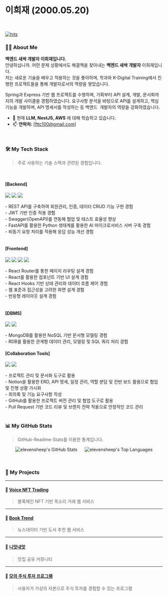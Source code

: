 # 이희재 (2000.05.20) 

<br/>

[![hits](https://myhits.vercel.app/api/hit/https%3A%2F%2Fgithub.com%2Felevensheep?color=blue&label=hits&size=small)](https://myhits.vercel.app)

### 👨‍💻 About Me
**백엔드 새싹 개발자 이희재입니다.**
<br>
안녕하십니까. 어떤 문제 상황에서도 해결책을 찾아내는 **백엔드 새싹 개발자** 이희재입니다.
<br>
저는 새로운 기술을 배우고 적용하는 것을 좋아하며, 학과와 K-Digital Training에서 진행한 프로젝트들을 통해
개발자로서의 역량을 쌓았습니다.

Spring과 Express 기반 웹 프로젝트를 수행하며, 기획부터 API 설계, 개발, 문서화까지의 개발 사이클을 경험하였습니다. 요구사항 분석을 바탕으로 API를 설계하고, 핵심 기능을 개발하며, API 명세서를 작성하는 등 백엔드 
개발자의 역량을 강화하였습니다.

- 🌱 현재 **LLM, NestJS, AWS** 에 대해 학습하고 있습니다.
- 📫 **연락처:** [fttc100@gmail.com]

<br/>

### 🛠️ My Tech Stack
> 주로 사용하는 기술 스택과 관련된 경험입니다.

<br>

#### **[Backend]**
<p>
  <img src="https://img.shields.io/badge/Express-000000?style=for-the-badge&logo=express&logoColor=white"/>
  <img src="https://img.shields.io/badge/FastAPI-009688?style=for-the-badge&logo=fastapi&logoColor=white"/>
  <img src="https://img.shields.io/badge/SpringBoot-6DB33F?style=for-the-badge&logo=spring&logoColor=white"/>
</p>
- REST API를 구축하여 회원관리, 인증, 데이터 CRUD 기능 구현 경험<br>
- JWT 기반 인증 적용 경험<br>
- Swagger(OpenAPI)를 연동해 협업 및 테스트 효율성 향상<br>
- FastAPI를 활용한 Python 생태계를 활용한 AI 마이크로서비스 서버 구축 경험<br>
- 비동기 요청 처리를 적용해 응답 성능 개선 경험<br>

<br>

#### **[Frontend]**
<p>
  <img src="https://img.shields.io/badge/React-61DAFB?style=for-the-badge&logo=react&logoColor=black"/>
  <img src="https://img.shields.io/badge/HTML5-E34F26?style=for-the-badge&logo=html5&logoColor=white"/>
  <img src="https://img.shields.io/badge/CSS3-1572B6?style=for-the-badge&logo=css3&logoColor=white"/>
  <img src="https://img.shields.io/badge/JavaScript-F7DF1E?style=for-the-badge&logo=javascript&logoColor=black"/>
</p>
- React Router를 통한 페이지 라우팅 설계 경험<br>
- React를 활용한 컴포넌트 기반 UI 설계 경험<br>
- React Hooks 기반 상태 관리와 데이터 흐름 제어 경험<br>
- 웹 표준과 접근성을 고려한 화면 설계 경험<br>
- 반응형 레이아웃 설계 경험<br>

<br>

#### **[DBMS]**
<p>
  <img src="https://img.shields.io/badge/MySQL-4479A1?style=for-the-badge&logo=mysql&logoColor=white"/>
  <img src="https://img.shields.io/badge/MongoDB-47A248?style=for-the-badge&logo=mongodb&logoColor=white"/>
</p>
- MongoDB를 활용한 NoSQL 기반 문서형 모델링 경험<br>
- RDB를 활용한 관계형 데이터 관리, 모델링 및 SQL 쿼리 처리 경험

<br>

#### **[Collaboration Tools]**
<p>
  <img src="https://img.shields.io/badge/GitHub-181717?style=for-the-badge&logo=github&logoColor=white"/>
  <img src="https://img.shields.io/badge/Notion-000000?style=for-the-badge&logo=notion&logoColor=white"/>
</p>
- 프로젝트 관리 및 문서화 도구로 활용<br>
- Notion을 활용한 ERD, API 명세, 일정 관리, 역할 분담 및 칸반 보드 활용으로 협업 및 진행 상황 가시화<br>
- 회의록 및 기능 요구사항 작성<br>
- GitHub를 활용한 프로젝트 버전 관리 및 협업 도구로 활용<br>
- Pull Request 기반 코드 리뷰 및 브랜치 전략 적용으로 안정적인 코드 관리<br>

<br/>

### 📊 My GitHub Stats
> GitHub-Readme-Stats를 이용한 통계입니다.

<p align="center">
  <img src="https://github-readme-stats.vercel.app/api?username=elevensheep&show_icons=true&theme=radical" alt="elevensheep's GitHub Stats"/>
  &nbsp;&nbsp;&nbsp;&nbsp;
  <img src="https://github-readme-stats.vercel.app/api/top-langs/?username=elevensheep&layout=compact&theme=radical" alt="elevensheep's Top Languages"/>
</p>

<br/>

### 🚀 My Projects

---

#### 🔗 [Voice NFT Trading](https://github.com/elevensheep/Voice_NFT_Trading)
> 블록체인 NFT 기반 목소리 거래 웹 서비스

---

#### 🔗 [Book Trend](https://github.com/elevensheep/projectApi)
> 뉴스데이터 기반 도서 추천 웹 서비스

---

#### 🔗 [니맛내맛](https://github.com/elevensheep/mustgo)
> 맛집 공유 커뮤니티

---

#### 🔗 [모의 주식 투자 프로그램](https://github.com/elevensheep/FundProject)
> 사용자가 가상의 자본으로 주식 투자를 경험할 수 있는 프로그램
